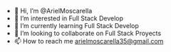 - 👋 Hi, I’m @ArielMoscarella
- 👀 I’m interested in Full Stack Develop
- 🌱 I’m currently learning Full Stack Develop
- 💞️ I’m looking to collaborate on Full Stack Proyects
- 📫 How to reach me arielmoscarella35@gmail.com

<!---
ArielMoscarella/ArielMoscarella is a ✨ special ✨ repository because its `README.md` (this file) appears on your GitHub profile.
You can click the Preview link to take a look at your changes.
--->
